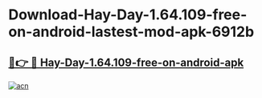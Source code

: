 # Download-Hay-Day-1.64.109-free-on-android-lastest-mod-apk-6912b

<h2><a href="https://apkcomod.com?title=Hay-Day-1.64.109-free-on-android">🔗👉 🔴 Hay-Day-1.64.109-free-on-android-apk </a></h2>

[![acn](https://github.com/user-attachments/assets/0f9c940e-d8b0-45ae-aac7-cd30a18b3e1c)](https://apkcomod.com?title=Hay-Day-1.64.109-free-on-android)
